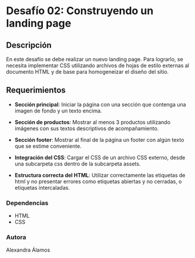 
# Desafío 02: Construyendo un landing page

## Descripción

En este desafío se debe realizar un nuevo landing page. Para lograrlo,  se necesita implementar CSS utilizando archivos de hojas de estilo externas al documento HTML y de base para homogeneizar el diseño del sitio.

## Requerimientos

- **Sección principal**: Iniciar la página con una sección que contenga una imagen de fondo y un texto encima.
    
- **Sección de productos**: Mostrar al menos 3 productos utilizando imágenes con sus textos descriptivos de acompañamiento.
    
- **Sección footer**: Mostrar al final de la página un footer con algún texto que se estime conveniente.
    
- **Integración del CSS**: Cargar el CSS de un archivo CSS externo, desde una subcarpeta css dentro de la subcarpeta assets.
    
- **Estructura correcta del HTML**: Utilizar correctamente las etiquetas de html y no presentar errores como etiquetas abiertas y no cerradas, o etiquetas intercaladas.
    

### Dependencias

- HTML
- CSS

### Autora

Alexandra Álamos
